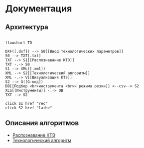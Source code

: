# Документация

## Архитектура

```mermaid

flowchart TD

DXF([.dxf]) --> S0[[Ввод технологических параметров]]
S0 --> TXT[.txt]
TXT --> S1[[Распознавание КТЭ]]
TXT -.-> S0
S1 --> XML([.xml])
XML --> S2[[Технологический алгоритм]]
XML -.-> V[[Визуализация КТЭ]]
S2 --> G([G-код])
DB[[Подбор <br>инструмента <br>и режима резки]] <--csv--> S2
XLS[(Инструменты)] -.-> DB
TXT --> S2

click S1 href "rec"
click S2 href "lathe"

```

## Описания алгоритмов

- [Распознавание КТЭ](rec)
- [Технологический алгоритм](lathe)
